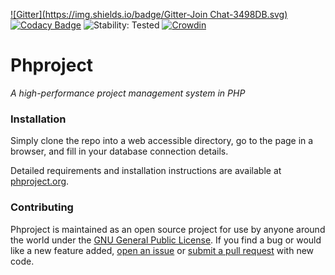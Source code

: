 [![Gitter](https://img.shields.io/badge/Gitter-Join Chat-3498DB.svg)](https://gitter.im/Alanaktion/phproject?utm_source=badge&utm_medium=badge&utm_campaign=pr-badge)
[![Codacy Badge](https://api.codacy.com/project/badge/grade/2e382a33465448868ca2c0d4b1c937db)](https://www.codacy.com/app/alanaktion/phproject)
![Stability: Tested](https://img.shields.io/badge/stability-tested-F1C40F.svg)
[![Crowdin](https://d322cqt584bo4o.cloudfront.net/phproject/localized.png)](https://crowdin.com/project/phproject)

Phproject
===========
*A high-performance project management system in PHP*

### Installation
Simply clone the repo into a web accessible directory, go to the page in a browser, and fill in your database connection details.

Detailed requirements and installation instructions are available at [phproject.org](http://www.phproject.org/install.html).

### Contributing
Phproject is maintained as an open source project for use by anyone around the world under the [GNU General Public License](http://www.gnu.org/licenses/gpl-3.0.txt). If you find a bug or would like a new feature added, [open an issue](https://github.com/Alanaktion/phproject/issues/new) or [submit a pull request](https://github.com/Alanaktion/phproject/compare/) with new code.
